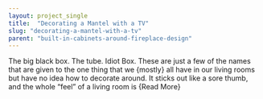 ```yaml
---
layout: project_single
title:  "Decorating a Mantel with a TV"
slug: "decorating-a-mantel-with-a-tv"
parent: "built-in-cabinets-around-fireplace-design"
---
```

The big black box. The tube. Idiot Box. These are just a few of the names that are given to the one thing that we {mostly} all have in our living rooms but have no idea how to decorate around. It sticks out like a sore thumb, and the whole “feel” of a living room is  {Read More}